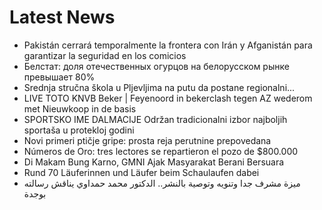 # Latest News
-  Pakistán cerrará temporalmente la frontera con Irán y Afganistán para garantizar la seguridad en los comicios
-  Белстат: доля отечественных огурцов на белорусском рынке превышает 80%
-  Srednja stručna škola u Pljevljima na putu da postane regionalni...
-  LIVE TOTO KNVB Beker | Feyenoord in bekerclash tegen AZ wederom met Nieuwkoop in de basis
-  SPORTSKO IME DALMACIJE Održan tradicionalni izbor najboljih sportaša u protekloj godini
-  Novi primeri ptičje gripe: prosta reja perutnine prepovedana
-  Números de Oro: tres lectores se repartieron el pozo de $800.000
-  Di Makam Bung Karno, GMNI Ajak Masyarakat Berani Bersuara
-  Rund 70 Läuferinnen und Läufer beim Schaulaufen dabei
-  ميزة مشرف جدا وتنويه وتوصية بالنشر.. الدكتور محمد حمداوي يناقش رسالته بوجدة
